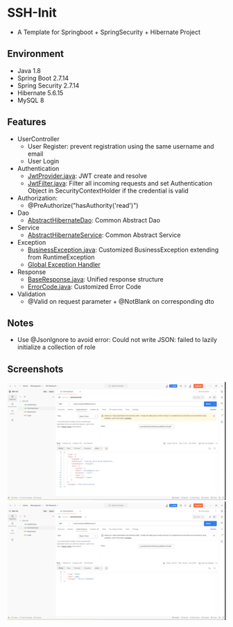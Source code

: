 # SSH-Init

- A Template for Springboot + SpringSecurity + Hibernate Project

## Environment

- Java 1.8
- Spring Boot 2.7.14
- Spring Security 2.7.14
- Hibernate 5.6.15
- MySQL 8

## Features

- UserController
  - User Register: prevent registration using the same username and email
  - User Login
- Authentication
  - [JwtProvider.java](src%2Fmain%2Fjava%2Fcom%2Fexample%2FSSH_Init%2Fsecurity%2FJwtProvider.java): JWT create and
    resolve
  - [JwtFilter.java](src%2Fmain%2Fjava%2Fcom%2Fexample%2FSSH_Init%2Fsecurity%2FJwtFilter.java): Filter all incoming
    requests and set Authentication Object in SecurityContextHolder if the credential is valid
- Authorization:
  - @PreAuthorize("hasAuthority('read')")
- Dao
  - [AbstractHibernateDao](src%2Fmain%2Fjava%2Fcom%2Fexample%2FSSH_Init%2Fdao%2FAbstractHibernateDao.java): Common
    Abstract Dao
- Service
  - [AbstractHibernateService](src%2Fmain%2Fjava%2Fcom%2Fexample%2FSSH_Init%2Fservice%2FAbstractHibernateService.java):
    Common Abstract Service
- Exception
  - [BusinessException.java](src%2Fmain%2Fjava%2Fcom%2Fexample%2FSSH_Init%2Fexception%2FBusinessException.java):
    Customized BusinessException extending from RuntimeException
  - [Global Exception Handler](src%2Fmain%2Fjava%2Fcom%2Fexample%2FSSH_Init%2Fexception%2FMyExceptionHandler.java)
- Response
  - [BaseResponse.java](src%2Fmain%2Fjava%2Fcom%2Fexample%2FSSH_Init%2Fdto%2FBaseResponse.java): Unified response
    structure
  - [ErrorCode.java](src%2Fmain%2Fjava%2Fcom%2Fexample%2FSSH_Init%2Fdto%2FErrorCode.java): Customized Error Code
- Validation
  - @Valid on request parameter + @NotBlank on corresponding dto

## Notes

- Use @JsonIgnore to avoid error: Could not write JSON: failed to lazily initialize a collection of role

## Screenshots
![Authorized_Result.png](assets/Authorized_Result.png)
![Unauthorized_Result.png](assets/Unauthorized_Result.png)
